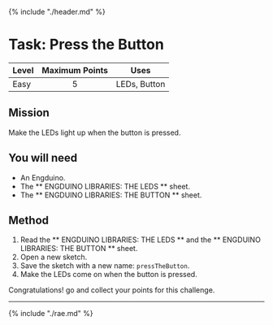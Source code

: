 {% include "./header.md" %}


# Task: Press the Button 

| Level| Maximum Points | Uses |
| ------ |:------:|------|
| Easy | 5 | LEDs, Button |

## Mission

Make the LEDs light up when the button is pressed. 

## You will need
* An Engduino.
* The ** ENGDUINO LIBRARIES: THE LEDS ** sheet.
* The ** ENGDUINO LIBRARIES: THE BUTTON ** sheet.

## Method
1. Read the ** ENGDUINO LIBRARIES: THE LEDS ** and the ** ENGDUINO LIBRARIES: THE BUTTON ** sheet.
2. Open a new sketch.
3. Save the sketch with a new name: ```pressTheButton```.
4. Make the LEDs come on when the button is pressed.



Congratulations! go and collect your points for this challenge.

---
{% include "./rae.md" %}
